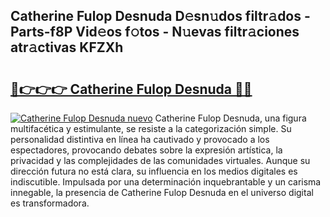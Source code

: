 ## Catherine Fulop Desnuda D𝚎sn𝚞dos filtr𝚊dos - Parts-f8P Vid𝚎os f𝚘tos - N𝚞evas filtr𝚊ciones atr𝚊ctivas KFZXh

# <h2><a href="http://mbc7bwr.tromn.icu/?c=Catherine+Fulop+Desnuda">🔗👉👉👉 Catherine Fulop Desnuda 🔗🔗</a></h2>

[![Catherine Fulop Desnuda nuevo](https://i.imgur.com/pEAQMta.gif)](http://mbc7bwr.tromn.icu/?c=Catherine+Fulop+Desnuda)
Catherine Fulop Desnuda, una figura multifacética y estimulante, se resiste a la categorización simple. Su personalidad distintiva en línea ha cautivado y provocado a los espectadores, provocando debates sobre la expresión artística, la privacidad y las complejidades de las comunidades virtuales. Aunque su dirección futura no está clara, su influencia en los medios digitales es indiscutible. Impulsada por una determinación inquebrantable y un carisma innegable, la presencia de Catherine Fulop Desnuda en el universo digital es transformadora.
